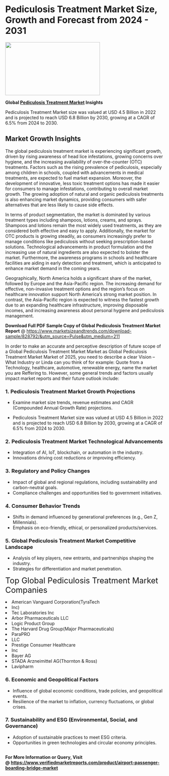 <H1>Pediculosis Treatment Market Size, Growth and Forecast from 2024 - 2031</H1><img class="aligncenter size-medium wp-image-584254" src="https://thirdeyenews.in/wp-content/uploads/2024/09/Global-Market-Research-300x168.jpeg" alt="" width="300" height="168" /><p><strong>Global&nbsp;<a href="https://www.marketsizeandtrends.com/download-sample/828792/&amp;utm_source=Pulse&amp;utm_medium=211">Pediculosis Treatment Market</a> Insights</strong></p><p>Pediculosis Treatment Market size was valued at USD 4.5 Billion in 2022 and is projected to reach USD 6.8 Billion by 2030, growing at a CAGR of 6.5% from 2024 to 2030.</p><p><h2>Market Growth Insights</h2> <p>The global pediculosis treatment market is experiencing significant growth, driven by rising awareness of head lice infestations, growing concerns over hygiene, and the increasing availability of over-the-counter (OTC) treatments. Factors such as the rising prevalence of pediculosis, especially among children in schools, coupled with advancements in medical treatments, are expected to fuel market expansion. Moreover, the development of innovative, less toxic treatment options has made it easier for consumers to manage infestations, contributing to overall market growth. The growing adoption of natural and organic pediculosis treatments is also enhancing market dynamics, providing consumers with safer alternatives that are less likely to cause side effects.</p> <p></p> <p>In terms of product segmentation, the market is dominated by various treatment types including shampoos, lotions, creams, and sprays. Shampoos and lotions remain the most widely used treatments, as they are considered both effective and easy to apply. Additionally, the market for OTC products is growing steadily, as consumers increasingly prefer to manage conditions like pediculosis without seeking prescription-based solutions. Technological advancements in product formulation and the increasing use of natural ingredients are also expected to bolster the market. Furthermore, the awareness programs in schools and healthcare facilities are aiding in early detection and treatment, which is anticipated to enhance market demand in the coming years.</p> <p>Geographically, North America holds a significant share of the market, followed by Europe and the Asia-Pacific region. The increasing demand for effective, non-invasive treatment options and the region’s focus on healthcare innovation support North America’s strong market position. In contrast, the Asia-Pacific region is expected to witness the fastest growth due to an expanding healthcare infrastructure, improving disposable incomes, and increasing awareness about personal hygiene and pediculosis management.</p> <p></p><p><span class=""><strong>Download Full PDF Sample Copy of Global Pediculosis Treatment Market Report</strong> @ <a href="https://www.marketsizeandtrends.com/download-sample/828792/&amp;utm_source=Pulse&amp;utm_medium=211" target="_blank">https://www.marketsizeandtrends.com/download-sample/828792/&amp;utm_source=Pulse&amp;utm_medium=211</a></span></p><p>In order to make an accurate and perceptive description of future scope of a Global&nbsp;Pediculosis Treatment Market Market as Global&nbsp;Pediculosis Treatment Market Market of 2025, you need to describe a clear Vision &ndash; What Industry or Linda can you think of for example: Quote from a Technology, healthcare, automotive, renewable energy, name the market you are Reffering to. However, some general trends and factors usually impact market reports and their future outlook include:</p><h3>1.&nbsp;<strong>Pediculosis Treatment Market Growth Projections</strong></h3><ul><li>Examine market size trends, revenue estimates and CAGR (Compounded Annual Growth Rate) projections.</li><li><p>Pediculosis Treatment Market size was valued at USD 4.5 Billion in 2022 and is projected to reach USD 6.8 Billion by 2030, growing at a CAGR of 6.5% from 2024 to 2030.</p></li></ul><h3>2.&nbsp;<strong>Pediculosis Treatment Market Technological Advancements</strong></h3><ul><li>Integration of AI, IoT, blockchain, or automation in the industry.</li><li>Innovations driving cost reductions or improving efficiency.</li></ul><h3>3.&nbsp;<strong>Regulatory and Policy Changes</strong></h3><ul><li>Impact of global and regional regulations, including sustainability and carbon-neutral goals.</li><li>Compliance challenges and opportunities tied to government initiatives.</li></ul><h3>4.&nbsp;<strong>Consumer Behavior Trends</strong></h3><ul><li>Shifts in demand influenced by generational preferences (e.g., Gen Z, Millennials).</li><li>Emphasis on eco-friendly, ethical, or personalized products/services.</li></ul><h3>5.&nbsp;<strong>Global Pediculosis Treatment Market Competitive Landscape</strong></h3><ul><li>Analysis of key players, new entrants, and partnerships shaping the industry.</li><li>Strategies for differentiation and market penetration.</li></ul><p data-pm-slice="1 1 []"><span style="color: inherit; font-family: inherit; font-size: 25px;">Top Global Pediculosis Treatment Market Companies</span></p><div class="" data-test-id=""><p><li>American Vanguard Corporation(TyraTech</li><li> Inc)</li><li> Tec Laboratories Inc</li><li> Arbor Pharmaceuticals LLC</li><li> Logic Product Group</li><li> The Harvard Drug Group(Major Pharmaceuticals)</li><li> ParaPRO</li><li> LLC</li><li> Prestige Consumer Healthcare</li><li> Inc</li><li> Bayer AG</li><li> STADA Arzneimittel AG(Thornton & Ross)</li><li> Lavipharm</li></p></div><h3>6.&nbsp;<strong>Economic and Geopolitical Factors</strong></h3><ul><li>Influence of global economic conditions, trade policies, and geopolitical events.</li><li>Resilience of the market to inflation, currency fluctuations, or global crises.</li></ul><h3>7.&nbsp;<strong>Sustainability and ESG (Environmental, Social, and Governance)</strong></h3><ul><li>Adoption of sustainable practices to meet ESG criteria.</li><li>Opportunities in green technologies and circular economy principles.</li></ul><h2><strong style="font-size: 14px;">For More Information or Query, Visit @&nbsp;</strong><a style="background-color: #ffffff; font-size: 14px;" href="https://www.marketsizeandtrends.com/report/pediculosis-treatment-market/" target="_blank">https://www.verifiedmarketreports.com/product/airport-passenger-boarding-bridge-market</a></h2>

